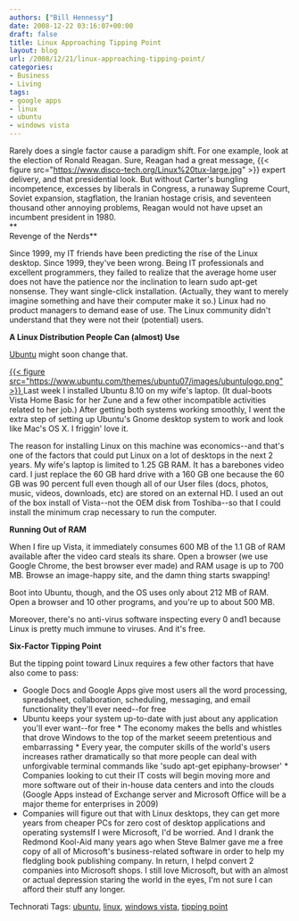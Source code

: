 ```yaml
---
authors: ["Bill Hennessy"]
date: 2008-12-22 03:16:07+00:00
draft: false
title: Linux Approaching Tipping Point
layout: blog
url: /2008/12/21/linux-approaching-tipping-point/
categories:
- Business
- Living
tags:
- google apps
- linux
- ubuntu
- windows vista
---
```


Rarely does a single factor cause a paradigm shift. For one example, look at the election of Ronald Reagan. Sure, Reagan had a great message, {{< figure src="https://www.disco-tech.org/Linux%20tux-large.jpg" >}}
expert delivery, and that presidential look. But without Carter's bungling incompetence, excesses by liberals in Congress, a runaway Supreme Court, Soviet expansion, stagflation, the Iranian hostage crisis, and seventeen thousand other annoying problems, Reagan would not have upset an incumbent president in 1980.   
**  
Revenge of the Nerds**  
  
Since 1999, my IT friends have been predicting the rise of the Linux desktop. Since 1999, they've been wrong. Being IT professionals and excellent programmers, they failed to realize that the average home user does not have the patience nor the inclination to learn sudo apt-get nonsense. They want single-click installation. (Actually, they want to merely imagine something and have their computer make it so.) Linux had no product managers to demand ease of use. The Linux community didn't understand that they were not their (potential) users.  
  
**A Linux Distribution People Can (almost) Use**  
  
[Ubuntu](https://www.ubuntu.com/) might soon change that.  
  
[{{< figure src="https://www.ubuntu.com/themes/ubuntu07/images/ubuntulogo.png" >}}
](https://www.ubuntu.com/)Last week I installed Ubuntu 8.10 on my wife's laptop. (It dual-boots Vista Home Basic for her Zune and a few other incompatible activities related to her job.) After getting both systems working smoothly, I went the extra step of setting up Ubuntu's Gnome desktop system to work and look like Mac's OS X. I friggin' love it.  
  
The reason for installing Linux on this machine was economics--and that's one of the factors that could put Linux on a lot of desktops in the next 2 years. My wife's laptop is limited to 1.25 GB RAM. It has a barebones video card. I just replace the 60 GB hard drive with a 160 GB one because the 60 GB was 90 percent full even though all of our User files (docs, photos, music, videos, downloads, etc) are stored on an external HD. I used an out of the box install of Vista--not the OEM disk from Toshiba--so that I could install the minimum crap necessary to run the computer.   
  
**Running Out of RAM**  
  
When I fire up Vista, it immediately consumes 600 MB of the 1.1 GB of RAM available after the video card steals its share. Open a browser (we use Google Chrome, the best browser ever made) and RAM usage is up to 700 MB. Browse an image-happy site, and the damn thing starts swapping!   
  
Boot into Ubuntu, though, and the OS uses only about 212 MB of RAM. Open a browser and 10 other programs, and you're up to about 500 MB.   
  
Moreover, there's no anti-virus software inspecting every 0 and1 because Linux is pretty much immune to viruses. And it's free.  
  
**Six-Factor Tipping Point**  
  
But the tipping point toward Linux requires a few other factors that have also come to pass:  
  * Google Docs and Google Apps give most users all the word processing, spreadsheet, collaboration, scheduling, messaging, and email functionality they'll ever need--for free  
  * Ubuntu keeps your system up-to-date with just about any application you'll ever want--for free  * The economy makes the bells and whistles that drove Windows to the top of the market seeem pretentious and embarrassing  * Every year, the computer skills of the world's users increases rather dramatically so that more people can deal with unforgivable terminal commands like 'sudo apt-get epiphany-browser'  * Companies looking to cut their IT costs will begin moving more and more software out of their in-house data centers and into the clouds (Google Apps instead of Exchange server and Microsoft Office will be a major theme for enterprises in 2009)  
  * Companies will figure out that with Linux desktops, they can get more years from cheaper PCs for zero cost of desktop applications and operating systemsIf I were Microsoft, I'd be worried. And I drank the Redmond Kool-Aid many years ago when Steve Balmer gave me a free copy of all of Microsoft's business-related software in order to help my fledgling book publishing company. In return, I helpd convert 2 companies into Microsoft shops. I still love Microsoft, but with an almost or actual depression staring the world in the eyes, I'm not sure I can afford their stuff any longer.  
  
  
  
Technorati Tags: [ubuntu](https://technorati.com/tag/ubuntu), [linux](https://technorati.com/tag/linux), [windows vista](https://technorati.com/tag/windows%20vista), [tipping point](https://technorati.com/tag/tipping%20point)
